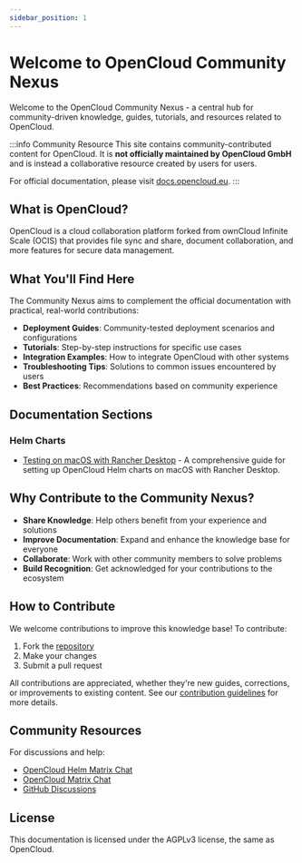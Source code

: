 ```yaml
---
sidebar_position: 1
---
```


# Welcome to OpenCloud Community Nexus

Welcome to the OpenCloud Community Nexus - a central hub for community-driven knowledge, guides, tutorials, and resources related to OpenCloud.

:::info Community Resource
This site contains community-contributed content for OpenCloud. It is **not officially maintained by OpenCloud GmbH** and is instead a collaborative resource created by users for users.

For official documentation, please visit [docs.opencloud.eu](https://docs.opencloud.eu).
:::

## What is OpenCloud?

OpenCloud is a cloud collaboration platform forked from ownCloud Infinite Scale (OCIS) that provides file sync and share, document collaboration, and more features for secure data management.

## What You'll Find Here

The Community Nexus aims to complement the official documentation with practical, real-world contributions:

- **Deployment Guides**: Community-tested deployment scenarios and configurations
- **Tutorials**: Step-by-step instructions for specific use cases
- **Integration Examples**: How to integrate OpenCloud with other systems
- **Troubleshooting Tips**: Solutions to common issues encountered by users
- **Best Practices**: Recommendations based on community experience

## Documentation Sections

### Helm Charts

- [Testing on macOS with Rancher Desktop](./helm/local-testing/rancher-desktop-macos.md) - A comprehensive guide for setting up OpenCloud Helm charts on macOS with Rancher Desktop.

## Why Contribute to the Community Nexus?

- **Share Knowledge**: Help others benefit from your experience and solutions
- **Improve Documentation**: Expand and enhance the knowledge base for everyone
- **Collaborate**: Work with other community members to solve problems
- **Build Recognition**: Get acknowledged for your contributions to the ecosystem

## How to Contribute

We welcome contributions to improve this knowledge base! To contribute:

1. Fork the [repository](https://github.com/michaelstingl/opencloud-community-nexus)
2. Make your changes
3. Submit a pull request

All contributions are appreciated, whether they're new guides, corrections, or improvements to existing content. See our [contribution guidelines](https://github.com/michaelstingl/opencloud-community-nexus/blob/main/CONTRIBUTING.md) for more details.

## Community Resources

For discussions and help:
- [OpenCloud Helm Matrix Chat](https://matrix.to/#/#opencloud-helm:matrix.org)
- [OpenCloud Matrix Chat](https://matrix.to/#/#opencloud:matrix.org)
- [GitHub Discussions](https://github.com/orgs/opencloud-eu/discussions)

## License

This documentation is licensed under the AGPLv3 license, the same as OpenCloud.